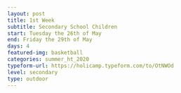 ```yaml
---
layout: post
title: 1st Week
subtitle: Secondary School Children
start: Tuesday the 26th of May
end: Friday the 29th of May
days: 4
featured-img: basketball
categories: summer_ht_2020
typeform-url: https://holicamp.typeform.com/to/OtNWOd
level: secondary
type: outdoor
---
```

